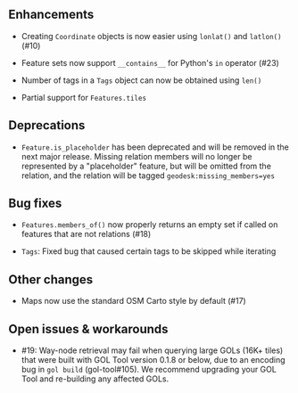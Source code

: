 
## Enhancements

- Creating `Coordinate` objects is now easier using `lonlat()` and `latlon()` (#10)

- Feature sets now support `__contains__` for Python's `in` operator (#23)

- Number of tags in a `Tags` object can now be obtained using `len()` 

- Partial support for `Features.tiles`

## Deprecations

- `Feature.is_placeholder` has been deprecated and will be removed in the next major release. 
  Missing relation members will no longer be represented by a "placeholder" feature, but
  will be omitted from the relation, and the relation will be tagged `geodesk:missing_members=yes` 

## Bug fixes

- `Features.members_of()` now properly returns an empty set if called on features that are not relations (#18)

- `Tags`: Fixed bug that caused certain tags to be skipped while iterating

## Other changes

- Maps now use the standard OSM Carto style by default (#17)

## Open issues & workarounds

- #19: Way-node retrieval may fail when querying large GOLs (16K+ tiles) that were built with 
  GOL Tool version 0.1.8 or below, due to an encoding bug in `gol build` (gol-tool#105). 
  We recommend upgrading your GOL Tool and re-building any affected GOLs.

